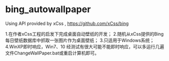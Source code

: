 # bing_autowallpaper
Using API provided by xCss , https://github.com/xCss/bing

1.在作者xCss工程的启发下完成桌面自动壁纸的开发；
2.随机从xCss提供的Bing每日壁纸数据库中抓取一张图片作为桌面壁纸；
3.只适用于Windows系统；
4.WinXP即时响应，Win7、10 经测试有很大可能不能即时响应，可以多运行几遍文件ChangeWallPaper.bat或重启计算机即可。
